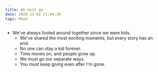 ```yaml
---
title: We must go
date: 2020-12-02 21:04:30
tags: Mood
---
```


- We've always fooled around together since we were kids.
    - We've shared the most exciting moments, but every story has an end.
    - No one can stay a kid forever.
    - Time moves on, and people grow up.
    - We must go our separate ways.
    - You must keep going even after I'm gone.

